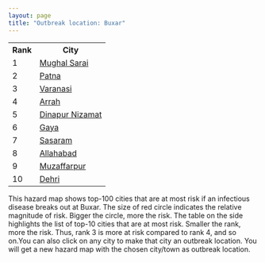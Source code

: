 ```yaml
---
layout: page
title: "Outbreak location: Buxar"
---
```

<div class="flex-container">
<div class="flex-item-left" id="mapid">
<script src="https://buda-magenta.github.io/hazard_map/load_map.js"></script>

<script>
var marker_outbreak = L.marker([25.562071, 84.015672],{"autoPan": true}).addTo(map); marker_outbreak.bindTooltip("Buxar").openTooltip();

var circle_1 = L.circle([25.280733, 83.125128], {"pane": "markerPane", "color": "red", "fill": true, "fillOpacity": 0.2, "fillRule": "evenodd", "lineCap": "round", "lineJoin": "round", "opacity": 1.0, "radius": 169417, "stroke": true, "weight": 3}).addTo(map);
circle_1.bindTooltip("Mughal Sarai<br>rank: 1<br>hazard index: 0.169417")
circle_1.bindPopup('<a href="https://buda-magenta.github.io/hazard_map/Mughal_Sarai">Mughal Sarai</a>')

var circle_2 = L.circle([25.609324, 85.123525], {"pane": "markerPane", "color": "red", "fill": true, "fillOpacity": 0.2, "fillRule": "evenodd", "lineCap": "round", "lineJoin": "round", "opacity": 1.0, "radius": 81248, "stroke": true, "weight": 3}).addTo(map);
circle_2.bindTooltip("Patna<br>rank: 2<br>hazard index: 0.081249")
circle_2.bindPopup('<a href="https://buda-magenta.github.io/hazard_map/Patna">Patna</a>')

var circle_3 = L.circle([25.335649, 83.007629], {"pane": "markerPane", "color": "red", "fill": true, "fillOpacity": 0.2, "fillRule": "evenodd", "lineCap": "round", "lineJoin": "round", "opacity": 1.0, "radius": 45537, "stroke": true, "weight": 3}).addTo(map);
circle_3.bindTooltip("Varanasi<br>rank: 3<br>hazard index: 0.045538")
circle_3.bindPopup('<a href="https://buda-magenta.github.io/hazard_map/Varanasi">Varanasi</a>')

var circle_4 = L.circle([25.623457, 84.596839], {"pane": "markerPane", "color": "red", "fill": true, "fillOpacity": 0.2, "fillRule": "evenodd", "lineCap": "round", "lineJoin": "round", "opacity": 1.0, "radius": 25177, "stroke": true, "weight": 3}).addTo(map);
circle_4.bindTooltip("Arrah<br>rank: 4<br>hazard index: 0.025178")
circle_4.bindPopup('<a href="https://buda-magenta.github.io/hazard_map/Arrah">Arrah</a>')

var circle_5 = L.circle([25.623400, 85.041700], {"pane": "markerPane", "color": "red", "fill": true, "fillOpacity": 0.2, "fillRule": "evenodd", "lineCap": "round", "lineJoin": "round", "opacity": 1.0, "radius": 18107, "stroke": true, "weight": 3}).addTo(map);
circle_5.bindTooltip("Dinapur Nizamat<br>rank: 5<br>hazard index: 0.018107")
circle_5.bindPopup('<a href="https://buda-magenta.github.io/hazard_map/Dinapur_Nizamat">Dinapur Nizamat</a>')

var circle_6 = L.circle([24.796436, 85.007956], {"pane": "markerPane", "color": "red", "fill": true, "fillOpacity": 0.2, "fillRule": "evenodd", "lineCap": "round", "lineJoin": "round", "opacity": 1.0, "radius": 4143, "stroke": true, "weight": 3}).addTo(map);
circle_6.bindTooltip("Gaya<br>rank: 6<br>hazard index: 0.004143")
circle_6.bindPopup('<a href="https://buda-magenta.github.io/hazard_map/Gaya">Gaya</a>')

var circle_7 = L.circle([24.900100, 84.018211], {"pane": "markerPane", "color": "red", "fill": true, "fillOpacity": 0.2, "fillRule": "evenodd", "lineCap": "round", "lineJoin": "round", "opacity": 1.0, "radius": 3933, "stroke": true, "weight": 3}).addTo(map);
circle_7.bindTooltip("Sasaram<br>rank: 7<br>hazard index: 0.003934")
circle_7.bindPopup('<a href="https://buda-magenta.github.io/hazard_map/Sasaram">Sasaram</a>')

var circle_8 = L.circle([25.438130, 81.833800], {"pane": "markerPane", "color": "red", "fill": true, "fillOpacity": 0.2, "fillRule": "evenodd", "lineCap": "round", "lineJoin": "round", "opacity": 1.0, "radius": 3709, "stroke": true, "weight": 3}).addTo(map);
circle_8.bindTooltip("Allahabad<br>rank: 8<br>hazard index: 0.003709")
circle_8.bindPopup('<a href="https://buda-magenta.github.io/hazard_map/Allahabad">Allahabad</a>')

var circle_9 = L.circle([26.148658, 85.340013], {"pane": "markerPane", "color": "red", "fill": true, "fillOpacity": 0.2, "fillRule": "evenodd", "lineCap": "round", "lineJoin": "round", "opacity": 1.0, "radius": 2837, "stroke": true, "weight": 3}).addTo(map);
circle_9.bindTooltip("Muzaffarpur<br>rank: 9<br>hazard index: 0.002838")
circle_9.bindPopup('<a href="https://buda-magenta.github.io/hazard_map/Muzaffarpur">Muzaffarpur</a>')

var circle_10 = L.circle([28.651718, 77.221939], {"pane": "markerPane", "color": "red", "fill": true, "fillOpacity": 0.2, "fillRule": "evenodd", "lineCap": "round", "lineJoin": "round", "opacity": 1.0, "radius": 2646, "stroke": true, "weight": 3}).addTo(map);
circle_10.bindTooltip("Dehri<br>rank: 10<br>hazard index: 0.002646")
circle_10.bindPopup('<a href="https://buda-magenta.github.io/hazard_map/Dehri">Dehri</a>')

var circle_11 = L.circle([26.671329, 83.364583], {"pane": "markerPane", "color": "red", "fill": true, "fillOpacity": 0.2, "fillRule": "evenodd", "lineCap": "round", "lineJoin": "round", "opacity": 1.0, "radius": 2189, "stroke": true, "weight": 3}).addTo(map);
circle_11.bindTooltip("Gorakhpur<br>rank: 11<br>hazard index: 0.002189")
circle_11.bindPopup('<a href="https://buda-magenta.github.io/hazard_map/Gorakhpur">Gorakhpur</a>')

var circle_12 = L.circle([28.651718, 77.221939], {"pane": "markerPane", "color": "red", "fill": true, "fillOpacity": 0.2, "fillRule": "evenodd", "lineCap": "round", "lineJoin": "round", "opacity": 1.0, "radius": 1919, "stroke": true, "weight": 3}).addTo(map);
circle_12.bindTooltip("Delhi<br>rank: 12<br>hazard index: 0.001919")
circle_12.bindPopup('<a href="https://buda-magenta.github.io/hazard_map/Delhi">Delhi</a>')

var circle_13 = L.circle([26.838100, 80.934600], {"pane": "markerPane", "color": "red", "fill": true, "fillOpacity": 0.2, "fillRule": "evenodd", "lineCap": "round", "lineJoin": "round", "opacity": 1.0, "radius": 1691, "stroke": true, "weight": 3}).addTo(map);
circle_13.bindTooltip("Lucknow<br>rank: 13<br>hazard index: 0.001692")
circle_13.bindPopup('<a href="https://buda-magenta.github.io/hazard_map/Lucknow">Lucknow</a>')

var circle_14 = L.circle([25.286698, 87.132254], {"pane": "markerPane", "color": "red", "fill": true, "fillOpacity": 0.2, "fillRule": "evenodd", "lineCap": "round", "lineJoin": "round", "opacity": 1.0, "radius": 1501, "stroke": true, "weight": 3}).addTo(map);
circle_14.bindTooltip("Bhagalpur<br>rank: 14<br>hazard index: 0.001502")
circle_14.bindPopup('<a href="https://buda-magenta.github.io/hazard_map/Bhagalpur">Bhagalpur</a>')

var circle_15 = L.circle([22.541418, 88.357691], {"pane": "markerPane", "color": "red", "fill": true, "fillOpacity": 0.2, "fillRule": "evenodd", "lineCap": "round", "lineJoin": "round", "opacity": 1.0, "radius": 1435, "stroke": true, "weight": 3}).addTo(map);
circle_15.bindTooltip("Kolkata<br>rank: 15<br>hazard index: 0.001436")
circle_15.bindPopup('<a href="https://buda-magenta.github.io/hazard_map/Kolkata">Kolkata</a>')

var circle_16 = L.circle([26.460914, 80.321759], {"pane": "markerPane", "color": "red", "fill": true, "fillOpacity": 0.2, "fillRule": "evenodd", "lineCap": "round", "lineJoin": "round", "opacity": 1.0, "radius": 1213, "stroke": true, "weight": 3}).addTo(map);
circle_16.bindTooltip("Kanpur<br>rank: 16<br>hazard index: 0.001214")
circle_16.bindPopup('<a href="https://buda-magenta.github.io/hazard_map/Kanpur">Kanpur</a>')

var circle_17 = L.circle([25.205305, 85.514612], {"pane": "markerPane", "color": "red", "fill": true, "fillOpacity": 0.2, "fillRule": "evenodd", "lineCap": "round", "lineJoin": "round", "opacity": 1.0, "radius": 1060, "stroke": true, "weight": 3}).addTo(map);
circle_17.bindTooltip("Biharsharif<br>rank: 17<br>hazard index: 0.001061")
circle_17.bindPopup('<a href="https://buda-magenta.github.io/hazard_map/Biharsharif">Biharsharif</a>')

var circle_18 = L.circle([26.055318, 82.993139], {"pane": "markerPane", "color": "red", "fill": true, "fillOpacity": 0.2, "fillRule": "evenodd", "lineCap": "round", "lineJoin": "round", "opacity": 1.0, "radius": 1012, "stroke": true, "weight": 3}).addTo(map);
circle_18.bindTooltip("Nizamabad<br>rank: 18<br>hazard index: 0.001013")
circle_18.bindPopup('<a href="https://buda-magenta.github.io/hazard_map/Nizamabad">Nizamabad</a>')

var circle_19 = L.circle([25.795593, 82.488341], {"pane": "markerPane", "color": "red", "fill": true, "fillOpacity": 0.2, "fillRule": "evenodd", "lineCap": "round", "lineJoin": "round", "opacity": 1.0, "radius": 1011, "stroke": true, "weight": 3}).addTo(map);
circle_19.bindTooltip("Jaunpur<br>rank: 19<br>hazard index: 0.001011")
circle_19.bindPopup('<a href="https://buda-magenta.github.io/hazard_map/Jaunpur">Jaunpur</a>')

var circle_20 = L.circle([26.083143, 86.032571], {"pane": "markerPane", "color": "red", "fill": true, "fillOpacity": 0.2, "fillRule": "evenodd", "lineCap": "round", "lineJoin": "round", "opacity": 1.0, "radius": 966, "stroke": true, "weight": 3}).addTo(map);
circle_20.bindTooltip("Darbhanga<br>rank: 20<br>hazard index: 0.000967")
circle_20.bindPopup('<a href="https://buda-magenta.github.io/hazard_map/Darbhanga">Darbhanga</a>')

var circle_21 = L.circle([25.152471, 85.006878], {"pane": "markerPane", "color": "red", "fill": true, "fillOpacity": 0.2, "fillRule": "evenodd", "lineCap": "round", "lineJoin": "round", "opacity": 1.0, "radius": 937, "stroke": true, "weight": 3}).addTo(map);
circle_21.bindTooltip("Jehanabad<br>rank: 21<br>hazard index: 0.000937")
circle_21.bindPopup('<a href="https://buda-magenta.github.io/hazard_map/Jehanabad">Jehanabad</a>')

var circle_22 = L.circle([25.954628, 83.647350], {"pane": "markerPane", "color": "red", "fill": true, "fillOpacity": 0.2, "fillRule": "evenodd", "lineCap": "round", "lineJoin": "round", "opacity": 1.0, "radius": 910, "stroke": true, "weight": 3}).addTo(map);
circle_22.bindTooltip("Maunath Bhanjan<br>rank: 22<br>hazard index: 0.000910")
circle_22.bindPopup('<a href="https://buda-magenta.github.io/hazard_map/Maunath_Bhanjan">Maunath Bhanjan</a>')

var circle_23 = L.circle([25.512719, 86.090571], {"pane": "markerPane", "color": "red", "fill": true, "fillOpacity": 0.2, "fillRule": "evenodd", "lineCap": "round", "lineJoin": "round", "opacity": 1.0, "radius": 841, "stroke": true, "weight": 3}).addTo(map);
circle_23.bindTooltip("Begusarai<br>rank: 23<br>hazard index: 0.000842")
circle_23.bindPopup('<a href="https://buda-magenta.github.io/hazard_map/Begusarai">Begusarai</a>')

var circle_24 = L.circle([24.935635, 82.647701], {"pane": "markerPane", "color": "red", "fill": true, "fillOpacity": 0.2, "fillRule": "evenodd", "lineCap": "round", "lineJoin": "round", "opacity": 1.0, "radius": 789, "stroke": true, "weight": 3}).addTo(map);
circle_24.bindTooltip("Mirzapur<br>rank: 24<br>hazard index: 0.000789")
circle_24.bindPopup('<a href="https://buda-magenta.github.io/hazard_map/Mirzapur">Mirzapur</a>')

var circle_25 = L.circle([19.075990, 72.877393], {"pane": "markerPane", "color": "red", "fill": true, "fillOpacity": 0.2, "fillRule": "evenodd", "lineCap": "round", "lineJoin": "round", "opacity": 1.0, "radius": 732, "stroke": true, "weight": 3}).addTo(map);
circle_25.bindTooltip("Mumbai<br>rank: 25<br>hazard index: 0.000732")
circle_25.bindPopup('<a href="https://buda-magenta.github.io/hazard_map/Mumbai">Mumbai</a>')

var circle_26 = L.circle([26.269721, 82.994425], {"pane": "markerPane", "color": "red", "fill": true, "fillOpacity": 0.2, "fillRule": "evenodd", "lineCap": "round", "lineJoin": "round", "opacity": 1.0, "radius": 722, "stroke": true, "weight": 3}).addTo(map);
circle_26.bindTooltip("Burhanpur<br>rank: 26<br>hazard index: 0.000723")
circle_26.bindPopup('<a href="https://buda-magenta.github.io/hazard_map/Burhanpur">Burhanpur</a>')

var circle_27 = L.circle([25.773344, 84.784977], {"pane": "markerPane", "color": "red", "fill": true, "fillOpacity": 0.2, "fillRule": "evenodd", "lineCap": "round", "lineJoin": "round", "opacity": 1.0, "radius": 657, "stroke": true, "weight": 3}).addTo(map);
circle_27.bindTooltip("Chapra<br>rank: 27<br>hazard index: 0.000658")
circle_27.bindPopup('<a href="https://buda-magenta.github.io/hazard_map/Chapra">Chapra</a>')

var circle_28 = L.circle([23.370035, 85.325013], {"pane": "markerPane", "color": "red", "fill": true, "fillOpacity": 0.2, "fillRule": "evenodd", "lineCap": "round", "lineJoin": "round", "opacity": 1.0, "radius": 617, "stroke": true, "weight": 3}).addTo(map);
circle_28.bindTooltip("Ranchi<br>rank: 28<br>hazard index: 0.000617")
circle_28.bindPopup('<a href="https://buda-magenta.github.io/hazard_map/Ranchi">Ranchi</a>')

var circle_29 = L.circle([25.264902, 82.985787], {"pane": "markerPane", "color": "red", "fill": true, "fillOpacity": 0.2, "fillRule": "evenodd", "lineCap": "round", "lineJoin": "round", "opacity": 1.0, "radius": 614, "stroke": true, "weight": 3}).addTo(map);
circle_29.bindTooltip("Morvi<br>rank: 29<br>hazard index: 0.000614")
circle_29.bindPopup('<a href="https://buda-magenta.github.io/hazard_map/Morvi">Morvi</a>')

var circle_30 = L.circle([25.895924, 82.437716], {"pane": "markerPane", "color": "red", "fill": true, "fillOpacity": 0.2, "fillRule": "evenodd", "lineCap": "round", "lineJoin": "round", "opacity": 1.0, "radius": 572, "stroke": true, "weight": 3}).addTo(map);
circle_30.bindTooltip("Badlapur<br>rank: 30<br>hazard index: 0.000573")
circle_30.bindPopup('<a href="https://buda-magenta.github.io/hazard_map/Badlapur">Badlapur</a>')

var circle_31 = L.circle([26.716413, 88.430992], {"pane": "markerPane", "color": "red", "fill": true, "fillOpacity": 0.2, "fillRule": "evenodd", "lineCap": "round", "lineJoin": "round", "opacity": 1.0, "radius": 554, "stroke": true, "weight": 3}).addTo(map);
circle_31.bindTooltip("Siliguri<br>rank: 31<br>hazard index: 0.000554")
circle_31.bindPopup('<a href="https://buda-magenta.github.io/hazard_map/Siliguri">Siliguri</a>')

var circle_32 = L.circle([25.572433, 83.609605], {"pane": "markerPane", "color": "red", "fill": true, "fillOpacity": 0.2, "fillRule": "evenodd", "lineCap": "round", "lineJoin": "round", "opacity": 1.0, "radius": 551, "stroke": true, "weight": 3}).addTo(map);
circle_32.bindTooltip("Medinipur<br>rank: 32<br>hazard index: 0.000552")
circle_32.bindPopup('<a href="https://buda-magenta.github.io/hazard_map/Medinipur">Medinipur</a>')

var circle_33 = L.circle([23.795281, 86.430964], {"pane": "markerPane", "color": "red", "fill": true, "fillOpacity": 0.2, "fillRule": "evenodd", "lineCap": "round", "lineJoin": "round", "opacity": 1.0, "radius": 543, "stroke": true, "weight": 3}).addTo(map);
circle_33.bindTooltip("Dhanbad<br>rank: 33<br>hazard index: 0.000544")
circle_33.bindPopup('<a href="https://buda-magenta.github.io/hazard_map/Dhanbad">Dhanbad</a>')

var circle_34 = L.circle([25.720581, 85.255560], {"pane": "markerPane", "color": "red", "fill": true, "fillOpacity": 0.2, "fillRule": "evenodd", "lineCap": "round", "lineJoin": "round", "opacity": 1.0, "radius": 493, "stroke": true, "weight": 3}).addTo(map);
circle_34.bindTooltip("Hajipur<br>rank: 34<br>hazard index: 0.000494")
circle_34.bindPopup('<a href="https://buda-magenta.github.io/hazard_map/Hajipur">Hajipur</a>')

var circle_35 = L.circle([26.131004, 84.391257], {"pane": "markerPane", "color": "red", "fill": true, "fillOpacity": 0.2, "fillRule": "evenodd", "lineCap": "round", "lineJoin": "round", "opacity": 1.0, "radius": 438, "stroke": true, "weight": 3}).addTo(map);
circle_35.bindTooltip("Siwan<br>rank: 35<br>hazard index: 0.000439")
circle_35.bindPopup('<a href="https://buda-magenta.github.io/hazard_map/Siwan">Siwan</a>')

var circle_36 = L.circle([26.791073, 84.560107], {"pane": "markerPane", "color": "red", "fill": true, "fillOpacity": 0.2, "fillRule": "evenodd", "lineCap": "round", "lineJoin": "round", "opacity": 1.0, "radius": 433, "stroke": true, "weight": 3}).addTo(map);
circle_36.bindTooltip("Bettiah<br>rank: 36<br>hazard index: 0.000434")
circle_36.bindPopup('<a href="https://buda-magenta.github.io/hazard_map/Bettiah">Bettiah</a>')

var circle_37 = L.circle([26.423847, 83.762732], {"pane": "markerPane", "color": "red", "fill": true, "fillOpacity": 0.2, "fillRule": "evenodd", "lineCap": "round", "lineJoin": "round", "opacity": 1.0, "radius": 422, "stroke": true, "weight": 3}).addTo(map);
circle_37.bindTooltip("Deoria<br>rank: 37<br>hazard index: 0.000423")
circle_37.bindPopup('<a href="https://buda-magenta.github.io/hazard_map/Deoria">Deoria</a>')

var circle_38 = L.circle([26.669512, 84.957411], {"pane": "markerPane", "color": "red", "fill": true, "fillOpacity": 0.2, "fillRule": "evenodd", "lineCap": "round", "lineJoin": "round", "opacity": 1.0, "radius": 408, "stroke": true, "weight": 3}).addTo(map);
circle_38.bindTooltip("Motihari<br>rank: 38<br>hazard index: 0.000408")
circle_38.bindPopup('<a href="https://buda-magenta.github.io/hazard_map/Motihari">Motihari</a>')

var circle_39 = L.circle([26.180598, 91.753943], {"pane": "markerPane", "color": "red", "fill": true, "fillOpacity": 0.2, "fillRule": "evenodd", "lineCap": "round", "lineJoin": "round", "opacity": 1.0, "radius": 383, "stroke": true, "weight": 3}).addTo(map);
circle_39.bindTooltip("Guwahati<br>rank: 39<br>hazard index: 0.000383")
circle_39.bindPopup('<a href="https://buda-magenta.github.io/hazard_map/Guwahati">Guwahati</a>')

var circle_40 = L.circle([26.724789, 82.793269], {"pane": "markerPane", "color": "red", "fill": true, "fillOpacity": 0.2, "fillRule": "evenodd", "lineCap": "round", "lineJoin": "round", "opacity": 1.0, "radius": 374, "stroke": true, "weight": 3}).addTo(map);
circle_40.bindTooltip("Basti<br>rank: 40<br>hazard index: 0.000374")
circle_40.bindPopup('<a href="https://buda-magenta.github.io/hazard_map/Basti">Basti</a>')

var circle_41 = L.circle([27.059011, 84.206464], {"pane": "markerPane", "color": "red", "fill": true, "fillOpacity": 0.2, "fillRule": "evenodd", "lineCap": "round", "lineJoin": "round", "opacity": 1.0, "radius": 368, "stroke": true, "weight": 3}).addTo(map);
circle_41.bindTooltip("Bagaha<br>rank: 41<br>hazard index: 0.000369")
circle_41.bindPopup('<a href="https://buda-magenta.github.io/hazard_map/Bagaha">Bagaha</a>')

var circle_42 = L.circle([26.242511, 82.296169], {"pane": "markerPane", "color": "red", "fill": true, "fillOpacity": 0.2, "fillRule": "evenodd", "lineCap": "round", "lineJoin": "round", "opacity": 1.0, "radius": 364, "stroke": true, "weight": 3}).addTo(map);
circle_42.bindTooltip("Sultanpur<br>rank: 42<br>hazard index: 0.000365")
circle_42.bindPopup('<a href="https://buda-magenta.github.io/hazard_map/Sultanpur">Sultanpur</a>')

var circle_43 = L.circle([26.022697, 83.028873], {"pane": "markerPane", "color": "red", "fill": true, "fillOpacity": 0.2, "fillRule": "evenodd", "lineCap": "round", "lineJoin": "round", "opacity": 1.0, "radius": 362, "stroke": true, "weight": 3}).addTo(map);
circle_43.bindTooltip("Azamgarh<br>rank: 43<br>hazard index: 0.000362")
circle_43.bindPopup('<a href="https://buda-magenta.github.io/hazard_map/Azamgarh">Azamgarh</a>')

var circle_44 = L.circle([25.603508, 83.507454], {"pane": "markerPane", "color": "red", "fill": true, "fillOpacity": 0.2, "fillRule": "evenodd", "lineCap": "round", "lineJoin": "round", "opacity": 1.0, "radius": 361, "stroke": true, "weight": 3}).addTo(map);
circle_44.bindTooltip("Ghazipur<br>rank: 44<br>hazard index: 0.000361")
circle_44.bindPopup('<a href="https://buda-magenta.github.io/hazard_map/Ghazipur">Ghazipur</a>')

var circle_45 = L.circle([26.638076, 82.059024], {"pane": "markerPane", "color": "red", "fill": true, "fillOpacity": 0.2, "fillRule": "evenodd", "lineCap": "round", "lineJoin": "round", "opacity": 1.0, "radius": 360, "stroke": true, "weight": 3}).addTo(map);
circle_45.bindTooltip("Faizabad<br>rank: 45<br>hazard index: 0.000361")
circle_45.bindPopup('<a href="https://buda-magenta.github.io/hazard_map/Faizabad">Faizabad</a>')

var circle_46 = L.circle([25.560900, 87.647654], {"pane": "markerPane", "color": "red", "fill": true, "fillOpacity": 0.2, "fillRule": "evenodd", "lineCap": "round", "lineJoin": "round", "opacity": 1.0, "radius": 353, "stroke": true, "weight": 3}).addTo(map);
circle_46.bindTooltip("Katihar<br>rank: 46<br>hazard index: 0.000354")
circle_46.bindPopup('<a href="https://buda-magenta.github.io/hazard_map/Katihar">Katihar</a>')

var circle_47 = L.circle([25.877933, 84.119959], {"pane": "markerPane", "color": "red", "fill": true, "fillOpacity": 0.2, "fillRule": "evenodd", "lineCap": "round", "lineJoin": "round", "opacity": 1.0, "radius": 340, "stroke": true, "weight": 3}).addTo(map);
circle_47.bindTooltip("Ballia<br>rank: 47<br>hazard index: 0.000340")
circle_47.bindPopup('<a href="https://buda-magenta.github.io/hazard_map/Ballia">Ballia</a>')

var circle_48 = L.circle([25.329791, 86.456777], {"pane": "markerPane", "color": "red", "fill": true, "fillOpacity": 0.2, "fillRule": "evenodd", "lineCap": "round", "lineJoin": "round", "opacity": 1.0, "radius": 333, "stroke": true, "weight": 3}).addTo(map);
circle_48.bindTooltip("Jamalpur<br>rank: 48<br>hazard index: 0.000333")
circle_48.bindPopup('<a href="https://buda-magenta.github.io/hazard_map/Jamalpur">Jamalpur</a>')

var circle_49 = L.circle([25.832642, 86.614893], {"pane": "markerPane", "color": "red", "fill": true, "fillOpacity": 0.2, "fillRule": "evenodd", "lineCap": "round", "lineJoin": "round", "opacity": 1.0, "radius": 315, "stroke": true, "weight": 3}).addTo(map);
circle_49.bindTooltip("Saharsa<br>rank: 49<br>hazard index: 0.000315")
circle_49.bindPopup('<a href="https://buda-magenta.github.io/hazard_map/Saharsa">Saharsa</a>')

var circle_50 = L.circle([12.979120, 77.591300], {"pane": "markerPane", "color": "red", "fill": true, "fillOpacity": 0.2, "fillRule": "evenodd", "lineCap": "round", "lineJoin": "round", "opacity": 1.0, "radius": 303, "stroke": true, "weight": 3}).addTo(map);
circle_50.bindTooltip("Bangalore<br>rank: 50<br>hazard index: 0.000304")
circle_50.bindPopup('<a href="https://buda-magenta.github.io/hazard_map/Bangalore">Bangalore</a>')

var circle_51 = L.circle([23.687130, 86.974659], {"pane": "markerPane", "color": "red", "fill": true, "fillOpacity": 0.2, "fillRule": "evenodd", "lineCap": "round", "lineJoin": "round", "opacity": 1.0, "radius": 280, "stroke": true, "weight": 3}).addTo(map);
circle_51.bindTooltip("Asansol<br>rank: 51<br>hazard index: 0.000281")
circle_51.bindPopup('<a href="https://buda-magenta.github.io/hazard_map/Asansol">Asansol</a>')

var circle_52 = L.circle([23.160894, 79.949770], {"pane": "markerPane", "color": "red", "fill": true, "fillOpacity": 0.2, "fillRule": "evenodd", "lineCap": "round", "lineJoin": "round", "opacity": 1.0, "radius": 248, "stroke": true, "weight": 3}).addTo(map);
circle_52.bindTooltip("Jabalpur<br>rank: 52<br>hazard index: 0.000249")
circle_52.bindPopup('<a href="https://buda-magenta.github.io/hazard_map/Jabalpur">Jabalpur</a>')

var circle_53 = L.circle([24.197443, 82.666145], {"pane": "markerPane", "color": "red", "fill": true, "fillOpacity": 0.2, "fillRule": "evenodd", "lineCap": "round", "lineJoin": "round", "opacity": 1.0, "radius": 239, "stroke": true, "weight": 3}).addTo(map);
circle_53.bindTooltip("Singrauli<br>rank: 53<br>hazard index: 0.000239")
circle_53.bindPopup('<a href="https://buda-magenta.github.io/hazard_map/Singrauli">Singrauli</a>')

var circle_54 = L.circle([17.388786, 78.461065], {"pane": "markerPane", "color": "red", "fill": true, "fillOpacity": 0.2, "fillRule": "evenodd", "lineCap": "round", "lineJoin": "round", "opacity": 1.0, "radius": 230, "stroke": true, "weight": 3}).addTo(map);
circle_54.bindTooltip("Hyderabad<br>rank: 54<br>hazard index: 0.000231")
circle_54.bindPopup('<a href="https://buda-magenta.github.io/hazard_map/Hyderabad">Hyderabad</a>')

var circle_55 = L.circle([23.699128, 85.991069], {"pane": "markerPane", "color": "red", "fill": true, "fillOpacity": 0.2, "fillRule": "evenodd", "lineCap": "round", "lineJoin": "round", "opacity": 1.0, "radius": 205, "stroke": true, "weight": 3}).addTo(map);
circle_55.bindTooltip("Bokaro<br>rank: 55<br>hazard index: 0.000206")
circle_55.bindPopup('<a href="https://buda-magenta.github.io/hazard_map/Bokaro">Bokaro</a>')

var circle_56 = L.circle([26.439874, 80.018000], {"pane": "markerPane", "color": "red", "fill": true, "fillOpacity": 0.2, "fillRule": "evenodd", "lineCap": "round", "lineJoin": "round", "opacity": 1.0, "radius": 193, "stroke": true, "weight": 3}).addTo(map);
circle_56.bindTooltip("Akbarpur<br>rank: 56<br>hazard index: 0.000194")
circle_56.bindPopup('<a href="https://buda-magenta.github.io/hazard_map/Akbarpur">Akbarpur</a>')

var circle_57 = L.circle([27.633333, 77.583333], {"pane": "markerPane", "color": "red", "fill": true, "fillOpacity": 0.2, "fillRule": "evenodd", "lineCap": "round", "lineJoin": "round", "opacity": 1.0, "radius": 191, "stroke": true, "weight": 3}).addTo(map);
circle_57.bindTooltip("Mathura<br>rank: 57<br>hazard index: 0.000192")
circle_57.bindPopup('<a href="https://buda-magenta.github.io/hazard_map/Mathura">Mathura</a>')

var circle_58 = L.circle([28.570784, 77.327107], {"pane": "markerPane", "color": "red", "fill": true, "fillOpacity": 0.2, "fillRule": "evenodd", "lineCap": "round", "lineJoin": "round", "opacity": 1.0, "radius": 174, "stroke": true, "weight": 3}).addTo(map);
circle_58.bindTooltip("Noida<br>rank: 58<br>hazard index: 0.000174")
circle_58.bindPopup('<a href="https://buda-magenta.github.io/hazard_map/Noida">Noida</a>')

var circle_59 = L.circle([20.266777, 85.843559], {"pane": "markerPane", "color": "red", "fill": true, "fillOpacity": 0.2, "fillRule": "evenodd", "lineCap": "round", "lineJoin": "round", "opacity": 1.0, "radius": 159, "stroke": true, "weight": 3}).addTo(map);
circle_59.bindTooltip("Bhubaneswar<br>rank: 59<br>hazard index: 0.000159")
circle_59.bindPopup('<a href="https://buda-magenta.github.io/hazard_map/Bhubaneswar">Bhubaneswar</a>')

var circle_60 = L.circle([24.965712, 88.127778], {"pane": "markerPane", "color": "red", "fill": true, "fillOpacity": 0.2, "fillRule": "evenodd", "lineCap": "round", "lineJoin": "round", "opacity": 1.0, "radius": 158, "stroke": true, "weight": 3}).addTo(map);
circle_60.bindTooltip("English Bazar<br>rank: 60<br>hazard index: 0.000159")
circle_60.bindPopup('<a href="https://buda-magenta.github.io/hazard_map/English_Bazar">English Bazar</a>')

var circle_61 = L.circle([19.194329, 72.970178], {"pane": "markerPane", "color": "red", "fill": true, "fillOpacity": 0.2, "fillRule": "evenodd", "lineCap": "round", "lineJoin": "round", "opacity": 1.0, "radius": 136, "stroke": true, "weight": 3}).addTo(map);
circle_61.bindTooltip("Thane<br>rank: 61<br>hazard index: 0.000137")
circle_61.bindPopup('<a href="https://buda-magenta.github.io/hazard_map/Thane">Thane</a>')

var circle_62 = L.circle([22.801519, 86.202958], {"pane": "markerPane", "color": "red", "fill": true, "fillOpacity": 0.2, "fillRule": "evenodd", "lineCap": "round", "lineJoin": "round", "opacity": 1.0, "radius": 134, "stroke": true, "weight": 3}).addTo(map);
circle_62.bindTooltip("Jamshedpur<br>rank: 62<br>hazard index: 0.000135")
circle_62.bindPopup('<a href="https://buda-magenta.github.io/hazard_map/Jamshedpur">Jamshedpur</a>')

var circle_63 = L.circle([24.759267, 81.655000], {"pane": "markerPane", "color": "red", "fill": true, "fillOpacity": 0.2, "fillRule": "evenodd", "lineCap": "round", "lineJoin": "round", "opacity": 1.0, "radius": 133, "stroke": true, "weight": 3}).addTo(map);
circle_63.bindTooltip("Rewa<br>rank: 63<br>hazard index: 0.000134")
circle_63.bindPopup('<a href="https://buda-magenta.github.io/hazard_map/Rewa">Rewa</a>')

var circle_64 = L.circle([26.000000, 87.500000], {"pane": "markerPane", "color": "red", "fill": true, "fillOpacity": 0.2, "fillRule": "evenodd", "lineCap": "round", "lineJoin": "round", "opacity": 1.0, "radius": 130, "stroke": true, "weight": 3}).addTo(map);
circle_64.bindTooltip("Purnia<br>rank: 64<br>hazard index: 0.000130")
circle_64.bindPopup('<a href="https://buda-magenta.github.io/hazard_map/Purnia">Purnia</a>')

var circle_65 = L.circle([18.521428, 73.854454], {"pane": "markerPane", "color": "red", "fill": true, "fillOpacity": 0.2, "fillRule": "evenodd", "lineCap": "round", "lineJoin": "round", "opacity": 1.0, "radius": 124, "stroke": true, "weight": 3}).addTo(map);
circle_65.bindTooltip("Pune<br>rank: 65<br>hazard index: 0.000124")
circle_65.bindPopup('<a href="https://buda-magenta.github.io/hazard_map/Pune">Pune</a>')

var circle_66 = L.circle([23.967515, 85.438846], {"pane": "markerPane", "color": "red", "fill": true, "fillOpacity": 0.2, "fillRule": "evenodd", "lineCap": "round", "lineJoin": "round", "opacity": 1.0, "radius": 123, "stroke": true, "weight": 3}).addTo(map);
circle_66.bindTooltip("Hazaribagh<br>rank: 66<br>hazard index: 0.000124")
circle_66.bindPopup('<a href="https://buda-magenta.github.io/hazard_map/Hazaribagh">Hazaribagh</a>')

var circle_67 = L.circle([25.531031, 78.652689], {"pane": "markerPane", "color": "red", "fill": true, "fillOpacity": 0.2, "fillRule": "evenodd", "lineCap": "round", "lineJoin": "round", "opacity": 1.0, "radius": 119, "stroke": true, "weight": 3}).addTo(map);
circle_67.bindTooltip("Jhansi<br>rank: 67<br>hazard index: 0.000119")
circle_67.bindPopup('<a href="https://buda-magenta.github.io/hazard_map/Jhansi">Jhansi</a>')

var circle_68 = L.circle([28.863842, 78.805778], {"pane": "markerPane", "color": "red", "fill": true, "fillOpacity": 0.2, "fillRule": "evenodd", "lineCap": "round", "lineJoin": "round", "opacity": 1.0, "radius": 115, "stroke": true, "weight": 3}).addTo(map);
circle_68.bindTooltip("Moradabad<br>rank: 68<br>hazard index: 0.000116")
circle_68.bindPopup('<a href="https://buda-magenta.github.io/hazard_map/Moradabad">Moradabad</a>')

var circle_69 = L.circle([26.298638, 87.953148], {"pane": "markerPane", "color": "red", "fill": true, "fillOpacity": 0.2, "fillRule": "evenodd", "lineCap": "round", "lineJoin": "round", "opacity": 1.0, "radius": 111, "stroke": true, "weight": 3}).addTo(map);
circle_69.bindTooltip("Kishanganj<br>rank: 69<br>hazard index: 0.000112")
circle_69.bindPopup('<a href="https://buda-magenta.github.io/hazard_map/Kishanganj">Kishanganj</a>')

var circle_70 = L.circle([28.457876, 79.405571], {"pane": "markerPane", "color": "red", "fill": true, "fillOpacity": 0.2, "fillRule": "evenodd", "lineCap": "round", "lineJoin": "round", "opacity": 1.0, "radius": 106, "stroke": true, "weight": 3}).addTo(map);
circle_70.bindTooltip("Bareilly<br>rank: 70<br>hazard index: 0.000107")
circle_70.bindPopup('<a href="https://buda-magenta.github.io/hazard_map/Bareilly">Bareilly</a>')

var circle_71 = L.circle([19.169335, 77.311013], {"pane": "markerPane", "color": "red", "fill": true, "fillOpacity": 0.2, "fillRule": "evenodd", "lineCap": "round", "lineJoin": "round", "opacity": 1.0, "radius": 106, "stroke": true, "weight": 3}).addTo(map);
circle_71.bindTooltip("Nanded Waghala<br>rank: 71<br>hazard index: 0.000107")
circle_71.bindPopup('<a href="https://buda-magenta.github.io/hazard_map/Nanded_Waghala">Nanded Waghala</a>')

var circle_72 = L.circle([21.149813, 79.082056], {"pane": "markerPane", "color": "red", "fill": true, "fillOpacity": 0.2, "fillRule": "evenodd", "lineCap": "round", "lineJoin": "round", "opacity": 1.0, "radius": 105, "stroke": true, "weight": 3}).addTo(map);
circle_72.bindTooltip("Nagpur<br>rank: 72<br>hazard index: 0.000105")
circle_72.bindPopup('<a href="https://buda-magenta.github.io/hazard_map/Nagpur">Nagpur</a>')

var circle_73 = L.circle([25.220812, 86.517204], {"pane": "markerPane", "color": "red", "fill": true, "fillOpacity": 0.2, "fillRule": "evenodd", "lineCap": "round", "lineJoin": "round", "opacity": 1.0, "radius": 105, "stroke": true, "weight": 3}).addTo(map);
circle_73.bindTooltip("Munger<br>rank: 73<br>hazard index: 0.000105")
circle_73.bindPopup('<a href="https://buda-magenta.github.io/hazard_map/Munger">Munger</a>')

var circle_74 = L.circle([25.133173, 86.525040], {"pane": "markerPane", "color": "red", "fill": true, "fillOpacity": 0.2, "fillRule": "evenodd", "lineCap": "round", "lineJoin": "round", "opacity": 1.0, "radius": 103, "stroke": true, "weight": 3}).addTo(map);
circle_74.bindTooltip("Kharagpur<br>rank: 74<br>hazard index: 0.000103")
circle_74.bindPopup('<a href="https://buda-magenta.github.io/hazard_map/Kharagpur">Kharagpur</a>')

var circle_75 = L.circle([21.170200, 72.831100], {"pane": "markerPane", "color": "red", "fill": true, "fillOpacity": 0.2, "fillRule": "evenodd", "lineCap": "round", "lineJoin": "round", "opacity": 1.0, "radius": 101, "stroke": true, "weight": 3}).addTo(map);
circle_75.bindTooltip("Surat<br>rank: 75<br>hazard index: 0.000101")
circle_75.bindPopup('<a href="https://buda-magenta.github.io/hazard_map/Surat">Surat</a>')

var circle_76 = L.circle([23.021624, 72.579707], {"pane": "markerPane", "color": "red", "fill": true, "fillOpacity": 0.2, "fillRule": "evenodd", "lineCap": "round", "lineJoin": "round", "opacity": 1.0, "radius": 95, "stroke": true, "weight": 3}).addTo(map);
circle_76.bindTooltip("Ahmedabad<br>rank: 76<br>hazard index: 0.000095")
circle_76.bindPopup('<a href="https://buda-magenta.github.io/hazard_map/Ahmedabad">Ahmedabad</a>')

var circle_77 = L.circle([23.535048, 87.338043], {"pane": "markerPane", "color": "red", "fill": true, "fillOpacity": 0.2, "fillRule": "evenodd", "lineCap": "round", "lineJoin": "round", "opacity": 1.0, "radius": 93, "stroke": true, "weight": 3}).addTo(map);
circle_77.bindTooltip("Durgapur<br>rank: 77<br>hazard index: 0.000094")
circle_77.bindPopup('<a href="https://buda-magenta.github.io/hazard_map/Durgapur">Durgapur</a>')

var circle_78 = L.circle([22.305199, 70.802834], {"pane": "markerPane", "color": "red", "fill": true, "fillOpacity": 0.2, "fillRule": "evenodd", "lineCap": "round", "lineJoin": "round", "opacity": 1.0, "radius": 90, "stroke": true, "weight": 3}).addTo(map);
circle_78.bindTooltip("Rajkot<br>rank: 78<br>hazard index: 0.000091")
circle_78.bindPopup('<a href="https://buda-magenta.github.io/hazard_map/Rajkot">Rajkot</a>')

var circle_79 = L.circle([20.468600, 85.879200], {"pane": "markerPane", "color": "red", "fill": true, "fillOpacity": 0.2, "fillRule": "evenodd", "lineCap": "round", "lineJoin": "round", "opacity": 1.0, "radius": 89, "stroke": true, "weight": 3}).addTo(map);
circle_79.bindTooltip("Cuttack<br>rank: 79<br>hazard index: 0.000090")
circle_79.bindPopup('<a href="https://buda-magenta.github.io/hazard_map/Cuttack">Cuttack</a>')

var circle_80 = L.circle([24.476642, 86.606732], {"pane": "markerPane", "color": "red", "fill": true, "fillOpacity": 0.2, "fillRule": "evenodd", "lineCap": "round", "lineJoin": "round", "opacity": 1.0, "radius": 88, "stroke": true, "weight": 3}).addTo(map);
circle_80.bindTooltip("Deoghar<br>rank: 80<br>hazard index: 0.000089")
circle_80.bindPopup('<a href="https://buda-magenta.github.io/hazard_map/Deoghar">Deoghar</a>')

var circle_81 = L.circle([21.237947, 81.633683], {"pane": "markerPane", "color": "red", "fill": true, "fillOpacity": 0.2, "fillRule": "evenodd", "lineCap": "round", "lineJoin": "round", "opacity": 1.0, "radius": 87, "stroke": true, "weight": 3}).addTo(map);
circle_81.bindTooltip("Raipur<br>rank: 81<br>hazard index: 0.000088")
circle_81.bindPopup('<a href="https://buda-magenta.github.io/hazard_map/Raipur">Raipur</a>')

var circle_82 = L.circle([26.915458, 75.818982], {"pane": "markerPane", "color": "red", "fill": true, "fillOpacity": 0.2, "fillRule": "evenodd", "lineCap": "round", "lineJoin": "round", "opacity": 1.0, "radius": 86, "stroke": true, "weight": 3}).addTo(map);
circle_82.bindTooltip("Jaipur<br>rank: 82<br>hazard index: 0.000086")
circle_82.bindPopup('<a href="https://buda-magenta.github.io/hazard_map/Jaipur">Jaipur</a>')

var circle_83 = L.circle([30.909016, 75.851601], {"pane": "markerPane", "color": "red", "fill": true, "fillOpacity": 0.2, "fillRule": "evenodd", "lineCap": "round", "lineJoin": "round", "opacity": 1.0, "radius": 85, "stroke": true, "weight": 3}).addTo(map);
circle_83.bindTooltip("Ludhiana<br>rank: 83<br>hazard index: 0.000086")
circle_83.bindPopup('<a href="https://buda-magenta.github.io/hazard_map/Ludhiana">Ludhiana</a>')

var circle_84 = L.circle([23.250000, 87.750000], {"pane": "markerPane", "color": "red", "fill": true, "fillOpacity": 0.2, "fillRule": "evenodd", "lineCap": "round", "lineJoin": "round", "opacity": 1.0, "radius": 83, "stroke": true, "weight": 3}).addTo(map);
circle_84.bindTooltip("Barddhaman<br>rank: 84<br>hazard index: 0.000083")
circle_84.bindPopup('<a href="https://buda-magenta.github.io/hazard_map/Barddhaman">Barddhaman</a>')

var circle_85 = L.circle([20.011247, 73.790236], {"pane": "markerPane", "color": "red", "fill": true, "fillOpacity": 0.2, "fillRule": "evenodd", "lineCap": "round", "lineJoin": "round", "opacity": 1.0, "radius": 82, "stroke": true, "weight": 3}).addTo(map);
circle_85.bindTooltip("Nashik<br>rank: 85<br>hazard index: 0.000082")
circle_85.bindPopup('<a href="https://buda-magenta.github.io/hazard_map/Nashik">Nashik</a>')

var circle_86 = L.circle([27.109667, 81.918329], {"pane": "markerPane", "color": "red", "fill": true, "fillOpacity": 0.2, "fillRule": "evenodd", "lineCap": "round", "lineJoin": "round", "opacity": 1.0, "radius": 73, "stroke": true, "weight": 3}).addTo(map);
circle_86.bindTooltip("Gonda<br>rank: 86<br>hazard index: 0.000074")
circle_86.bindPopup('<a href="https://buda-magenta.github.io/hazard_map/Gonda">Gonda</a>')

var circle_87 = L.circle([20.993276, 75.839983], {"pane": "markerPane", "color": "red", "fill": true, "fillOpacity": 0.2, "fillRule": "evenodd", "lineCap": "round", "lineJoin": "round", "opacity": 1.0, "radius": 71, "stroke": true, "weight": 3}).addTo(map);
circle_87.bindTooltip("Bhusawal<br>rank: 87<br>hazard index: 0.000072")
circle_87.bindPopup('<a href="https://buda-magenta.github.io/hazard_map/Bhusawal">Bhusawal</a>')

var circle_88 = L.circle([24.500000, 81.000000], {"pane": "markerPane", "color": "red", "fill": true, "fillOpacity": 0.2, "fillRule": "evenodd", "lineCap": "round", "lineJoin": "round", "opacity": 1.0, "radius": 67, "stroke": true, "weight": 3}).addTo(map);
circle_88.bindTooltip("Satna<br>rank: 88<br>hazard index: 0.000067")
circle_88.bindPopup('<a href="https://buda-magenta.github.io/hazard_map/Satna">Satna</a>')

var circle_89 = L.circle([26.626484, 88.734077], {"pane": "markerPane", "color": "red", "fill": true, "fillOpacity": 0.2, "fillRule": "evenodd", "lineCap": "round", "lineJoin": "round", "opacity": 1.0, "radius": 64, "stroke": true, "weight": 3}).addTo(map);
circle_89.bindTooltip("Jalpaiguri<br>rank: 89<br>hazard index: 0.000064")
circle_89.bindPopup('<a href="https://buda-magenta.github.io/hazard_map/Jalpaiguri">Jalpaiguri</a>')

var circle_90 = L.circle([27.985060, 80.753845], {"pane": "markerPane", "color": "red", "fill": true, "fillOpacity": 0.2, "fillRule": "evenodd", "lineCap": "round", "lineJoin": "round", "opacity": 1.0, "radius": 63, "stroke": true, "weight": 3}).addTo(map);
circle_90.bindTooltip("Lakhimpur<br>rank: 90<br>hazard index: 0.000064")
circle_90.bindPopup('<a href="https://buda-magenta.github.io/hazard_map/Lakhimpur">Lakhimpur</a>')

var circle_91 = L.circle([27.175255, 78.009816], {"pane": "markerPane", "color": "red", "fill": true, "fillOpacity": 0.2, "fillRule": "evenodd", "lineCap": "round", "lineJoin": "round", "opacity": 1.0, "radius": 56, "stroke": true, "weight": 3}).addTo(map);
circle_91.bindTooltip("Agra<br>rank: 91<br>hazard index: 0.000056")
circle_91.bindPopup('<a href="https://buda-magenta.github.io/hazard_map/Agra">Agra</a>')

var circle_92 = L.circle([13.083694, 80.270186], {"pane": "markerPane", "color": "red", "fill": true, "fillOpacity": 0.2, "fillRule": "evenodd", "lineCap": "round", "lineJoin": "round", "opacity": 1.0, "radius": 53, "stroke": true, "weight": 3}).addTo(map);
circle_92.bindTooltip("Chennai<br>rank: 92<br>hazard index: 0.000053")
circle_92.bindPopup('<a href="https://buda-magenta.github.io/hazard_map/Chennai">Chennai</a>')

var circle_93 = L.circle([27.876990, 78.137290], {"pane": "markerPane", "color": "red", "fill": true, "fillOpacity": 0.2, "fillRule": "evenodd", "lineCap": "round", "lineJoin": "round", "opacity": 1.0, "radius": 51, "stroke": true, "weight": 3}).addTo(map);
circle_93.bindTooltip("Aligarh<br>rank: 93<br>hazard index: 0.000051")
circle_93.bindPopup('<a href="https://buda-magenta.github.io/hazard_map/Aligarh">Aligarh</a>')

var circle_94 = L.circle([31.634308, 74.873679], {"pane": "markerPane", "color": "red", "fill": true, "fillOpacity": 0.2, "fillRule": "evenodd", "lineCap": "round", "lineJoin": "round", "opacity": 1.0, "radius": 51, "stroke": true, "weight": 3}).addTo(map);
circle_94.bindTooltip("Amritsar<br>rank: 94<br>hazard index: 0.000051")
circle_94.bindPopup('<a href="https://buda-magenta.github.io/hazard_map/Amritsar">Amritsar</a>')

var circle_95 = L.circle([26.250000, 81.250000], {"pane": "markerPane", "color": "red", "fill": true, "fillOpacity": 0.2, "fillRule": "evenodd", "lineCap": "round", "lineJoin": "round", "opacity": 1.0, "radius": 48, "stroke": true, "weight": 3}).addTo(map);
circle_95.bindTooltip("Rae Bareli<br>rank: 95<br>hazard index: 0.000048")
circle_95.bindPopup('<a href="https://buda-magenta.github.io/hazard_map/Rae_Bareli">Rae Bareli</a>')

var circle_96 = L.circle([31.292011, 75.568058], {"pane": "markerPane", "color": "red", "fill": true, "fillOpacity": 0.2, "fillRule": "evenodd", "lineCap": "round", "lineJoin": "round", "opacity": 1.0, "radius": 45, "stroke": true, "weight": 3}).addTo(map);
circle_96.bindTooltip("Jalandhar<br>rank: 96<br>hazard index: 0.000046")
circle_96.bindPopup('<a href="https://buda-magenta.github.io/hazard_map/Jalandhar">Jalandhar</a>')

var circle_97 = L.circle([25.196826, 76.000893], {"pane": "markerPane", "color": "red", "fill": true, "fillOpacity": 0.2, "fillRule": "evenodd", "lineCap": "round", "lineJoin": "round", "opacity": 1.0, "radius": 45, "stroke": true, "weight": 3}).addTo(map);
circle_97.bindTooltip("Kota<br>rank: 97<br>hazard index: 0.000046")
circle_97.bindPopup('<a href="https://buda-magenta.github.io/hazard_map/Kota">Kota</a>')

var circle_98 = L.circle([23.131954, 87.207397], {"pane": "markerPane", "color": "red", "fill": true, "fillOpacity": 0.2, "fillRule": "evenodd", "lineCap": "round", "lineJoin": "round", "opacity": 1.0, "radius": 44, "stroke": true, "weight": 3}).addTo(map);
circle_98.bindTooltip("Bankura<br>rank: 98<br>hazard index: 0.000045")
circle_98.bindPopup('<a href="https://buda-magenta.github.io/hazard_map/Bankura">Bankura</a>')

var circle_99 = L.circle([29.988077, 77.508130], {"pane": "markerPane", "color": "red", "fill": true, "fillOpacity": 0.2, "fillRule": "evenodd", "lineCap": "round", "lineJoin": "round", "opacity": 1.0, "radius": 43, "stroke": true, "weight": 3}).addTo(map);
circle_99.bindTooltip("Saharanpur<br>rank: 99<br>hazard index: 0.000043")
circle_99.bindPopup('<a href="https://buda-magenta.github.io/hazard_map/Saharanpur">Saharanpur</a>')

var circle_100 = L.circle([22.591260, 88.390964], {"pane": "markerPane", "color": "red", "fill": true, "fillOpacity": 0.2, "fillRule": "evenodd", "lineCap": "round", "lineJoin": "round", "opacity": 1.0, "radius": 42, "stroke": true, "weight": 3}).addTo(map);
circle_100.bindTooltip("Bidhan Nagar<br>rank: 100<br>hazard index: 0.000042")
circle_100.bindPopup('<a href="https://buda-magenta.github.io/hazard_map/Bidhan_Nagar">Bidhan Nagar</a>')
</script>
</div>


<div class="flex-item-right">
<table>
<tr>
<th>Rank</th>
<th>City</th>
</tr>

<tr>
<td>1</td>
<td><a href="https://buda-magenta.github.io/hazard_map/Mughal_Sarai">Mughal Sarai</a></td>
</tr>

<tr>
<td>2</td>
<td><a href="https://buda-magenta.github.io/hazard_map/Patna">Patna</a></td>
</tr>

<tr>
<td>3</td>
<td><a href="https://buda-magenta.github.io/hazard_map/Varanasi">Varanasi</a></td>
</tr>

<tr>
<td>4</td>
<td><a href="https://buda-magenta.github.io/hazard_map/Arrah">Arrah</a></td>
</tr>

<tr>
<td>5</td>
<td><a href="https://buda-magenta.github.io/hazard_map/Dinapur_Nizamat">Dinapur Nizamat</a></td>
</tr>

<tr>
<td>6</td>
<td><a href="https://buda-magenta.github.io/hazard_map/Gaya">Gaya</a></td>
</tr>

<tr>
<td>7</td>
<td><a href="https://buda-magenta.github.io/hazard_map/Sasaram">Sasaram</a></td>
</tr>

<tr>
<td>8</td>
<td><a href="https://buda-magenta.github.io/hazard_map/Allahabad">Allahabad</a></td>
</tr>

<tr>
<td>9</td>
<td><a href="https://buda-magenta.github.io/hazard_map/Muzaffarpur">Muzaffarpur</a></td>
</tr>

<tr>
<td>10</td>
<td><a href="https://buda-magenta.github.io/hazard_map/Dehri">Dehri</a></td>
</tr>

</table>
</div>
</div>


<p align="left">This hazard map shows top-100 cities that are at most risk if an infectious disease breaks out at Buxar. The size of red circle indicates the relative magnitude of risk. Bigger the circle, more the risk. The table on the side highlights the list of top-10 cities that are at most risk. Smaller the rank, more the risk. Thus, rank 3 is more at risk compared to rank 4, and so on.You can also click on any city to make that city an outbreak location. You will get a new hazard map with the chosen city/town as outbreak location.
</p>